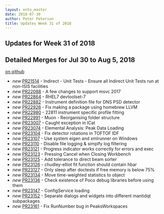 ```yaml
---
layout: onto_master
date: 2018-07-30
author: Peter Peterson
title: Updates Week 31 of 2018
---
```

Updates for Week 31 of 2018
---------------------------

Detailed Merges for Jul 30 to Aug 5, 2018
-----------------------------------------
[on github](https://github.com/mantidproject/mantid/pulls?q=is%3Apr+merged%3A2018-07-31..2018-08-05)

* *new* [PR21514](https://github.com/mantidproject/mantid/pull/21514) - Indirect - Unit Tests - Ensure all Indirect Unit Tests run at non-ISIS facilities
* *new* [PR22088](https://github.com/mantidproject/mantid/pull/22088) - A few changes to support msvc 2017
* *new* [PR22864](https://github.com/mantidproject/mantid/pull/22864) - RHEL7 devtoolset-7
* *new* [PR22882](https://github.com/mantidproject/mantid/pull/22882) - Instrument definition file for DNS PSD detector
* *new* [PR22926](https://github.com/mantidproject/mantid/pull/22926) - Fix making a package using homebrew LLVM
* *new* [PR22980](https://github.com/mantidproject/mantid/pull/22980) - 22811 instrument specific profile fitting
* *new* [PR22991](https://github.com/mantidproject/mantid/pull/22991) - Muon - Reorganising folder structure
* *new* [PR23007](https://github.com/mantidproject/mantid/pull/23007) - Caught exception in ICat
* *new* [PR23074](https://github.com/mantidproject/mantid/pull/23074) - Elemental Analysis: Peak Data Loading
* *new* [PR23104](https://github.com/mantidproject/mantid/pull/23104) - Fix detector rotations in TOFTOF IDF
* *new* [PR23107](https://github.com/mantidproject/mantid/pull/23107) - Use system eigen and xmlrunner on Windows
* *new* [PR23110](https://github.com/mantidproject/mantid/pull/23110) - Disable file logging & simplfy log filtering
* *new* [PR23121](https://github.com/mantidproject/mantid/pull/23121) - Progress indicator works correctly for errors and exec
* *new* [PR23123](https://github.com/mantidproject/mantid/pull/23123) - Pressing Cancel when Closing Workbench
* *new* [PR23125](https://github.com/mantidproject/mantid/pull/23125) - Add tolerance to direct beam sorter
* *new* [PR23126](https://github.com/mantidproject/mantid/pull/23126) - chudley-elliot fit function should contain hbar
* *new* [PR23127](https://github.com/mantidproject/mantid/pull/23127) - Only sleep after doctests if free memory is below 75%
* *new* [PR23134](https://github.com/mantidproject/mantid/pull/23134) - Move time-weighted statistics to object
* *new* [PR23136](https://github.com/mantidproject/mantid/pull/23136) - Check existence of Poco debug libraries before using them
* *new* [PR23147](https://github.com/mantidproject/mantid/pull/23147) - ConfigService loading
* *new* [PR23152](https://github.com/mantidproject/mantid/pull/23152) - Separate dialogs and widgets into different mantidqt subpackages
* *new* [PR23161](https://github.com/mantidproject/mantid/pull/23161) - Fix RunNumber bug in PeaksWorkspaces
